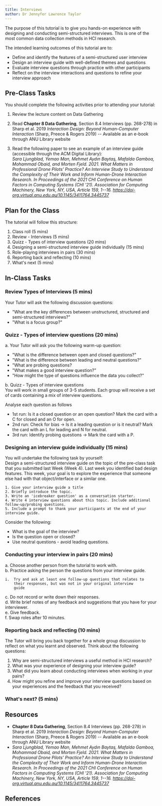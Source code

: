 ```yaml
---
title: Interviews
author: Dr Jennyfer Lawrence Taylor
---
```


The purpose of this tutorial is to give you hands-on experience with
designing and conducting semi-structured interviews. This is one of the
most common data collection methods in HCI research.

The intended learning outcomes of this tutorial are to:

- Define and identify the features of a semi-structured user interview
- Design an interview guide with well-defined themes and questions
- Evaluate interview questions through practice with other participants
- Reflect on the interview interactions and questions to refine your
  interview approach

## Pre-Class Tasks

You should complete the following activities prior to attending your
tutorial:

1.  Review the lecture content on Data Gathering

2.  Read **Chapter 8 Data Gathering**, Section 8.4 Interviews (pp.
    268-278) in Sharp et al. 2019 *Interaction Design: Beyond
    Human-Computer Interaction* (Sharp, Preece & Rogers 2019) --
    Available as an e-book through ANU Library website

3.  Read the following paper to see an example of an interview guide
    (accessible through the ACM Digital Library):\
    *Sara Ljungblad, Yemao Man, Mehmet Aydın Baytaş, Mafalda Gamboa,
    Mohammad Obaid, and Morten Fjeld. 2021. What Matters in Professional
    Drone Pilots' Practice? An Interview Study to Understand the
    Complexity of Their Work and Inform Human-Drone Interaction
    Research. In Proceedings of the 2021 CHI Conference on Human Factors
    in Computing Systems (CHI \'21). Association for Computing
    Machinery, New York, NY, USA, Article 159, 1--16.
    <https://doi-org.virtual.anu.edu.au/10.1145/3411764.3445737>*

<!-- something like write 5 questions about _something_ -->
<!-- post on the forum, comment on someone elses post (?) what aspect? -->


## Plan for the Class

<!-- scaffolding the group activities, reflections on the question (open, closed), what is the answer, what is expected/needed, what is the goal? -->
<!-- probing question, leading questions,  -->


<!-- 10 minutes for roll and start up -->
<!-- 5 mins for announcements -->
<!-- maybe first 30 minutes is about critique, categorisation and improvement of the questions from the pre-class tasks -->
<!-- next 45 role-playing -->

The tutorial will follow this structure:
1.  Class roll (5 mins)
2.  Review - Interviews (5 mins)
3.  Quizz - Types of interview questions (20 mins)
4.  Designing a semi-structured interview guide individually (15 mins)
5.  Role-playing interviews in pairs (30 mins)
6.  Reporting back and reflecting (10 mins)
7.  What's next (5 mins)

## In-Class Tasks

### Review Types of Interviews (5 mins)
Your Tutor will ask the following discussion questions: 
- "What are the key differences between unstructured, structured and semi-structured interviews?" 
- "What is a focus group?"

### Quizz - Types of interview questions (20 mins)
a. Your Tutor will ask you the following warm-up question:
- "What is the difference between open and closed questions?"
- "What is the difference between leading and neutral questions?"
- "What are probing questions?
- "What makes a good interview question?"
- "How might the type of questions influence the data you collect?"

b. Quizz - Types of interview questions  
You will work in small groups of 3-5 students. Each group will receive a set of cards containing a mix of interview questions.
<!--to scaffold cogntive load and structure their analysis process: --> 
Analyse each question as follows
- 1st run: Is it a closed question or an open question? Mark the card with a C for closed and an O for open.
- 2nd run: Check for bias -> Is it a leading question or is it neutral? Mark the card with an L for leading and N for neutral.
- 3rd run: Identify probing questions -> Mark the card with a P.

### Designing an interview guide individually (15 mins)
You will undertake the following task by yourself:  
Design a semi-structured interview guide on the topic of the pre-class task that you submitted last Week (Week 4). Last week you identified bad design features. This week, your goal is to explore the experience that someone else had with that object/interface or a similar one.

    1. Give your interview guide a title
    2. Briefly introduce the topic.
    3. Write an 'icebreaker question' as a conversation starter.
    4. Write 4 interview questions about this topic. Include additional follow-up/probing questions.
    5. Include a prompt to thank your participants at the end of your interview guide.
    
<!-- a.  Your Tutor will ask the following discussion question: How would
    you define a "semi-structured interview" in your own words? Why
    are semi-structured interviews a useful method in HCI research?

b.  You will undertake the following task individually: Design a
    semi-structured interview guide on the topic of "university
    students' experiences of online shopping":

    i.  Give your interview guide a name

    ii. Write an 'icebreaker question' as a conversation starter to
        build rapport

    iii. Write 5 interview questions about this topic

    iv. Include a prompt to thank your participants at the end of
        your interview guide
-->
Consider the following:
- What is the goal of the interview?
- Is the question open or closed?
- Use neutral questions - avoid leading questions.

### Conducting your interview in pairs (20 mins)

a.  Choose another person from the tutorial to work with.  
b.  Practice asking the person the questions from your interview guide.

    i.  Try and ask at least one follow-up questions that relates to
        their responses, but was not in your original interview
        guide

c.  Do not record or write down their responses.  
d.  Write brief notes of any feedback and suggestions that you have for your interviewer.  
e.  Give feedback.  
f.  Swap roles after 10 minutes.

### Reporting back and reflecting (10 mins)
The Tutor will bring you back together for a whole group discussion to reflect on what you learnt and observed. Think about the following questions:
1. Why are semi-structured interviews a useful method in HCI research?
2. What was your experience of designing your interview guide?
3. What did you learn about conducting interviews when working in your pairs?
4. How might you refine and improve your interview questions based on your experiences and the feedback that you received?

<!--
1. Why are semi-structured interviews a useful method in HCI research?
2. What was your experience of designing your interview guide? How did you think of ideas for interview questions? Can you share some of your questions with the rest of the class?
3. What did you learn about conducting interviews when working in your pairs? What kinds of feedback did you receive from your interview partner?
4. How might you refine and improve your interview questions based on your experiences and the feedback that you received?
-->
### What's next? (5 mins)
## Resources
- **Chapter 8 Data Gathering**, Section 8.4 Interviews (pp.
    268-278) in Sharp et al. 2019 *Interaction Design: Beyond
    Human-Computer Interaction* (Sharp, Preece & Rogers 2019) --
    Available as an e-book through ANU Library website
- *Sara Ljungblad, Yemao Man, Mehmet Aydın Baytaş, Mafalda Gamboa,
    Mohammad Obaid, and Morten Fjeld. 2021. What Matters in Professional
    Drone Pilots' Practice? An Interview Study to Understand the
    Complexity of Their Work and Inform Human-Drone Interaction
    Research. In Proceedings of the 2021 CHI Conference on Human Factors
    in Computing Systems (CHI \'21). Association for Computing
    Machinery, New York, NY, USA, Article 159, 1--16.
    <https://doi-org.virtual.anu.edu.au/10.1145/3411764.3445737>*

## References
